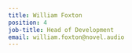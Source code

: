 ```yaml
---
title: William Foxton
position: 4
job-title: Head of Development
email: william.foxton@novel.audio
---
```


